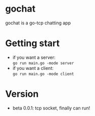 # gochat
gochat is a go-tcp chatting app

# Getting start
* if you want a server:  
```go run main.go -mode server```  
* if you want a client:  
```go run main.go -mode client```

# Version
* beta 0.0.1: tcp socket, finally can run!